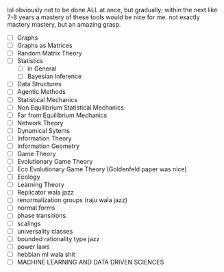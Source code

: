lol obviously not to be done ALL at once, but gradually; within the next like 7-8 years a mastery of these tools would be nice for me. not exactly mastery mastery, but an amazing grasp.
- [ ] Graphs
- [ ] Graphs as Matrices
- [ ] Random Matrix Theory
- [ ] Statistics
	- [ ] in General
	- [ ] Bayesian Inference
- [ ]  Data Structures
- [ ] Agentic Methods
- [ ] Statistical Mechanics
- [ ] Non Equilibrium Statistical Mechanics
- [ ] Far from Equilibrium Mechanics
- [ ] Network Theory
- [ ] Dynamical Sytems
- [ ] Information Theory
- [ ] Information Geometry
- [ ] Game Theory
- [ ] Evolutionary Game Theory
- [ ] Eco Evolutionary Game Theory (Goldenfeld paper was nice)
- [ ] Ecology
- [ ] Learning Theory 
- [ ] Replicator wala jazz
- [ ] renormalization groups (raju wala jazz)
- [ ] normal forms
- [ ] phase transitions
- [ ] scalings
- [ ] universality classes
- [ ] bounded rationality type jazz
- [ ] power laws
- [ ] hebbian ml wala shit
- [ ] MACHINE LEARNING AND DATA DRIVEN SCIENCES
